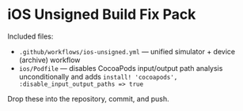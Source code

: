 # iOS Unsigned Build Fix Pack

Included files:

- `.github/workflows/ios-unsigned.yml` — unified simulator + device (archive) workflow
- `ios/Podfile` — disables CocoaPods input/output path analysis unconditionally and adds `install! 'cocoapods', :disable_input_output_paths => true`

Drop these into the repository, commit, and push.
